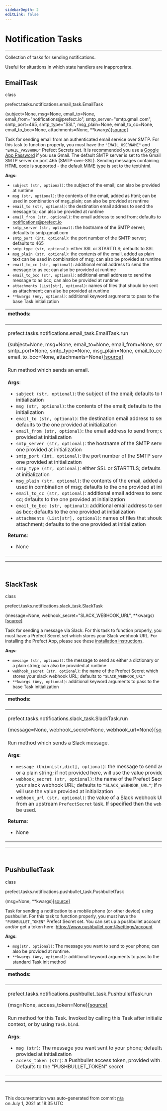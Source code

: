 ```yaml
---
sidebarDepth: 2
editLink: false
---
```

# Notification Tasks
---
Collection of tasks for sending notifications.

Useful for situations in which state handlers are inappropriate.
 ## EmailTask
 <div class='class-sig' id='prefect-tasks-notifications-email-task-emailtask'><p class="prefect-sig">class </p><p class="prefect-class">prefect.tasks.notifications.email_task.EmailTask</p>(subject=None, msg=None, email_to=None, email_from=&quot;notifications@prefect.io&quot;, smtp_server=&quot;smtp.gmail.com&quot;, smtp_port=465, smtp_type=&quot;SSL&quot;, msg_plain=None, email_to_cc=None, email_to_bcc=None, attachments=None, **kwargs)<span class="source"><a href="https://github.com/PrefectHQ/prefect/blob/master/src/prefect/tasks/notifications/email_task.py#L15">[source]</a></span></div>

Task for sending email from an authenticated email service over SMTP. For this task to function properly, you must have the `"EMAIL_USERNAME"` and `"EMAIL_PASSWORD"` Prefect Secrets set.  It is recommended you use a [Google App Password](https://support.google.com/accounts/answer/185833) if you use Gmail.  The default SMTP server is set to the Gmail SMTP server on port 465 (SMTP-over-SSL). Sending messages containing HTML code is supported - the default MIME type is set to the text/html.

**Args**:     <ul class="args"><li class="args">`subject (str, optional)`: the subject of the email; can also be provided at runtime     </li><li class="args">`msg (str, optional)`: the contents of the email, added as html; can be used in         combination of msg_plain; can also be provided at runtime     </li><li class="args">`email_to (str, optional)`: the destination email address to send the message to; can also         be provided at runtime     </li><li class="args">`email_from (str, optional)`: the email address to send from; defaults to         notifications@prefect.io     </li><li class="args">`smtp_server (str, optional)`: the hostname of the SMTP server; defaults to smtp.gmail.com     </li><li class="args">`smtp_port (int, optional)`: the port number of the SMTP server; defaults to 465     </li><li class="args">`smtp_type (str, optional)`: either SSL or STARTTLS; defaults to SSL     </li><li class="args">`msg_plain (str, optional)`: the contents of the email, added as plain text can be used in         combination of msg; can also be provided at runtime     </li><li class="args">`email_to_cc (str, optional)`: additional email address to send the message to as cc;         can also be provided at runtime     </li><li class="args">`email_to_bcc (str, optional)`: additional email address to send the message to as bcc;         can also be provided at runtime     </li><li class="args">`attachments (List[str], optional)`: names of files that should be sent as attachment; can         also be provided at runtime     </li><li class="args">`**kwargs (Any, optional)`: additional keyword arguments to pass to the base Task         initialization</li></ul>

|methods: &nbsp;&nbsp;&nbsp;&nbsp;&nbsp;&nbsp;&nbsp;&nbsp;&nbsp;&nbsp;&nbsp;&nbsp;&nbsp;&nbsp;&nbsp;&nbsp;&nbsp;&nbsp;&nbsp;&nbsp;&nbsp;&nbsp;&nbsp;&nbsp;&nbsp;&nbsp;&nbsp;&nbsp;&nbsp;&nbsp;&nbsp;&nbsp;&nbsp;&nbsp;&nbsp;&nbsp;&nbsp;&nbsp;&nbsp;&nbsp;&nbsp;&nbsp;&nbsp;&nbsp;&nbsp;&nbsp;&nbsp;&nbsp;&nbsp;&nbsp;&nbsp;&nbsp;&nbsp;&nbsp;&nbsp;&nbsp;&nbsp;&nbsp;&nbsp;&nbsp;&nbsp;&nbsp;&nbsp;&nbsp;&nbsp;&nbsp;&nbsp;&nbsp;&nbsp;&nbsp;&nbsp;&nbsp;&nbsp;&nbsp;&nbsp;&nbsp;&nbsp;&nbsp;&nbsp;&nbsp;&nbsp;&nbsp;&nbsp;&nbsp;&nbsp;&nbsp;&nbsp;&nbsp;&nbsp;&nbsp;&nbsp;&nbsp;&nbsp;&nbsp;&nbsp;&nbsp;&nbsp;&nbsp;&nbsp;&nbsp;&nbsp;&nbsp;&nbsp;&nbsp;&nbsp;&nbsp;&nbsp;&nbsp;&nbsp;&nbsp;&nbsp;&nbsp;&nbsp;&nbsp;&nbsp;&nbsp;&nbsp;&nbsp;&nbsp;&nbsp;&nbsp;&nbsp;&nbsp;&nbsp;&nbsp;&nbsp;&nbsp;&nbsp;&nbsp;&nbsp;&nbsp;&nbsp;&nbsp;&nbsp;&nbsp;&nbsp;&nbsp;&nbsp;&nbsp;&nbsp;&nbsp;&nbsp;&nbsp;&nbsp;&nbsp;&nbsp;&nbsp;&nbsp;&nbsp;&nbsp;|
|:----|
 | <div class='method-sig' id='prefect-tasks-notifications-email-task-emailtask-run'><p class="prefect-class">prefect.tasks.notifications.email_task.EmailTask.run</p>(subject=None, msg=None, email_to=None, email_from=None, smtp_server=None, smtp_port=None, smtp_type=None, msg_plain=None, email_to_cc=None, email_to_bcc=None, attachments=None)<span class="source"><a href="https://github.com/PrefectHQ/prefect/blob/master/src/prefect/tasks/notifications/email_task.py#L75">[source]</a></span></div>
<p class="methods">Run method which sends an email.<br><br>**Args**:     <ul class="args"><li class="args">`subject (str, optional)`: the subject of the email; defaults to the one provided         at initialization     </li><li class="args">`msg (str, optional)`: the contents of the email; defaults to the one provided         at initialization     </li><li class="args">`email_to (str, optional)`: the destination email address to send the message to;         defaults to the one provided at initialization     </li><li class="args">`email_from (str, optional)`: the email address to send from; defaults to the one         provided at initialization     </li><li class="args">`smtp_server (str, optional)`: the hostname of the SMTP server; defaults to the one         provided at initialization     </li><li class="args">`smtp_port (int, optional)`: the port number of the SMTP server; defaults to the one         provided at initialization     </li><li class="args">`smtp_type (str, optional)`: either SSL or STARTTLS; defaults to the one provided         at initialization     </li><li class="args">`msg_plain (str, optional)`: the contents of the email, added as plain text can be used in         combination of msg; defaults to the one provided at initialization     </li><li class="args">`email_to_cc (str, optional)`: additional email address to send the message to as cc;         defaults to the one provided at initialization     </li><li class="args">`email_to_bcc (str, optional)`: additional email address to send the message to as bcc;         defaults to the one provided at initialization     </li><li class="args">`attachments (List[str], optional)`: names of files that should be sent as attachment;         defaults to the one provided at initialization</li></ul> **Returns**:     <ul class="args"><li class="args">None</li></ul></p>|

---
<br>

 ## SlackTask
 <div class='class-sig' id='prefect-tasks-notifications-slack-task-slacktask'><p class="prefect-sig">class </p><p class="prefect-class">prefect.tasks.notifications.slack_task.SlackTask</p>(message=None, webhook_secret=&quot;SLACK_WEBHOOK_URL&quot;, **kwargs)<span class="source"><a href="https://github.com/PrefectHQ/prefect/blob/master/src/prefect/tasks/notifications/slack_task.py#L8">[source]</a></span></div>

Task for sending a message via Slack.  For this task to function properly, you must have a Prefect Secret set which stores your Slack webhook URL.  For installing the Prefect App, please see these [installation instructions](https://docs.prefect.io/core/advanced_tutorials/slack-notifications.html#installation-instructions).

**Args**:     <ul class="args"><li class="args">`message (str, optional)`: the message to send as either a dictionary or a plain         string; can also be provided at runtime     </li><li class="args">`webhook_secret (str, optional)`: the name of the Prefect Secret which stores your         slack webhook URL; defaults to `"SLACK_WEBHOOK_URL"`     </li><li class="args">`**kwargs (Any, optional)`: additional keyword arguments to pass to the base Task         initialization</li></ul>

|methods: &nbsp;&nbsp;&nbsp;&nbsp;&nbsp;&nbsp;&nbsp;&nbsp;&nbsp;&nbsp;&nbsp;&nbsp;&nbsp;&nbsp;&nbsp;&nbsp;&nbsp;&nbsp;&nbsp;&nbsp;&nbsp;&nbsp;&nbsp;&nbsp;&nbsp;&nbsp;&nbsp;&nbsp;&nbsp;&nbsp;&nbsp;&nbsp;&nbsp;&nbsp;&nbsp;&nbsp;&nbsp;&nbsp;&nbsp;&nbsp;&nbsp;&nbsp;&nbsp;&nbsp;&nbsp;&nbsp;&nbsp;&nbsp;&nbsp;&nbsp;&nbsp;&nbsp;&nbsp;&nbsp;&nbsp;&nbsp;&nbsp;&nbsp;&nbsp;&nbsp;&nbsp;&nbsp;&nbsp;&nbsp;&nbsp;&nbsp;&nbsp;&nbsp;&nbsp;&nbsp;&nbsp;&nbsp;&nbsp;&nbsp;&nbsp;&nbsp;&nbsp;&nbsp;&nbsp;&nbsp;&nbsp;&nbsp;&nbsp;&nbsp;&nbsp;&nbsp;&nbsp;&nbsp;&nbsp;&nbsp;&nbsp;&nbsp;&nbsp;&nbsp;&nbsp;&nbsp;&nbsp;&nbsp;&nbsp;&nbsp;&nbsp;&nbsp;&nbsp;&nbsp;&nbsp;&nbsp;&nbsp;&nbsp;&nbsp;&nbsp;&nbsp;&nbsp;&nbsp;&nbsp;&nbsp;&nbsp;&nbsp;&nbsp;&nbsp;&nbsp;&nbsp;&nbsp;&nbsp;&nbsp;&nbsp;&nbsp;&nbsp;&nbsp;&nbsp;&nbsp;&nbsp;&nbsp;&nbsp;&nbsp;&nbsp;&nbsp;&nbsp;&nbsp;&nbsp;&nbsp;&nbsp;&nbsp;&nbsp;&nbsp;&nbsp;&nbsp;&nbsp;&nbsp;&nbsp;&nbsp;|
|:----|
 | <div class='method-sig' id='prefect-tasks-notifications-slack-task-slacktask-run'><p class="prefect-class">prefect.tasks.notifications.slack_task.SlackTask.run</p>(message=None, webhook_secret=None, webhook_url=None)<span class="source"><a href="https://github.com/PrefectHQ/prefect/blob/master/src/prefect/tasks/notifications/slack_task.py#L34">[source]</a></span></div>
<p class="methods">Run method which sends a Slack message.<br><br>**Args**:     <ul class="args"><li class="args">`message (Union[str,dict], optional)`: the message to send as either a dictionary         or a plain string; if not provided here, will use the value provided at         initialization     </li><li class="args">`webhook_secret (str, optional)`: the name of the Prefect Secret which stores your         slack webhook URL; defaults to `"SLACK_WEBHOOK_URL"`; if not provided here,         will use the value provided at initialization     </li><li class="args">`webhook_url (str, optional)`: the value of a Slack webhook URL that is returned from an         upstream `PrefectSecret` task. If specified then the `webhook_secret` will not be used.</li></ul> **Returns**:     <ul class="args"><li class="args">None</li></ul></p>|

---
<br>

 ## PushbulletTask
 <div class='class-sig' id='prefect-tasks-notifications-pushbullet-task-pushbullettask'><p class="prefect-sig">class </p><p class="prefect-class">prefect.tasks.notifications.pushbullet_task.PushbulletTask</p>(msg=None, **kwargs)<span class="source"><a href="https://github.com/PrefectHQ/prefect/blob/master/src/prefect/tasks/notifications/pushbullet_task.py#L7">[source]</a></span></div>

Task for sending a notification to a mobile phone (or other device) using pushbullet. For this task to function properly, you must have the `"PUSHBULLET_TOKEN"` Prefect Secret set. You can set up a pushbullet account and/or get a token here: https://www.pushbullet.com/#settings/account

**Args**:     <ul class="args"><li class="args">`msg(str, optional)`:  The message you want to send to your phone; can also be provided         at runtime.     </li><li class="args">`**kwargs (Any, optional)`: additional keyword arguments to pass to the standard Task         init method</li></ul>

|methods: &nbsp;&nbsp;&nbsp;&nbsp;&nbsp;&nbsp;&nbsp;&nbsp;&nbsp;&nbsp;&nbsp;&nbsp;&nbsp;&nbsp;&nbsp;&nbsp;&nbsp;&nbsp;&nbsp;&nbsp;&nbsp;&nbsp;&nbsp;&nbsp;&nbsp;&nbsp;&nbsp;&nbsp;&nbsp;&nbsp;&nbsp;&nbsp;&nbsp;&nbsp;&nbsp;&nbsp;&nbsp;&nbsp;&nbsp;&nbsp;&nbsp;&nbsp;&nbsp;&nbsp;&nbsp;&nbsp;&nbsp;&nbsp;&nbsp;&nbsp;&nbsp;&nbsp;&nbsp;&nbsp;&nbsp;&nbsp;&nbsp;&nbsp;&nbsp;&nbsp;&nbsp;&nbsp;&nbsp;&nbsp;&nbsp;&nbsp;&nbsp;&nbsp;&nbsp;&nbsp;&nbsp;&nbsp;&nbsp;&nbsp;&nbsp;&nbsp;&nbsp;&nbsp;&nbsp;&nbsp;&nbsp;&nbsp;&nbsp;&nbsp;&nbsp;&nbsp;&nbsp;&nbsp;&nbsp;&nbsp;&nbsp;&nbsp;&nbsp;&nbsp;&nbsp;&nbsp;&nbsp;&nbsp;&nbsp;&nbsp;&nbsp;&nbsp;&nbsp;&nbsp;&nbsp;&nbsp;&nbsp;&nbsp;&nbsp;&nbsp;&nbsp;&nbsp;&nbsp;&nbsp;&nbsp;&nbsp;&nbsp;&nbsp;&nbsp;&nbsp;&nbsp;&nbsp;&nbsp;&nbsp;&nbsp;&nbsp;&nbsp;&nbsp;&nbsp;&nbsp;&nbsp;&nbsp;&nbsp;&nbsp;&nbsp;&nbsp;&nbsp;&nbsp;&nbsp;&nbsp;&nbsp;&nbsp;&nbsp;&nbsp;&nbsp;&nbsp;&nbsp;&nbsp;&nbsp;&nbsp;|
|:----|
 | <div class='method-sig' id='prefect-tasks-notifications-pushbullet-task-pushbullettask-run'><p class="prefect-class">prefect.tasks.notifications.pushbullet_task.PushbulletTask.run</p>(msg=None, access_token=None)<span class="source"><a href="https://github.com/PrefectHQ/prefect/blob/master/src/prefect/tasks/notifications/pushbullet_task.py#L25">[source]</a></span></div>
<p class="methods">Run method for this Task. Invoked by calling this Task after initialization within a Flow context, or by using `Task.bind`.<br><br>**Args**:     <ul class="args"><li class="args">`msg (str)`: The message you want sent to your phone; defaults to the one provided         at initialization     </li><li class="args">`access_token (str)`: a Pushbullet access token, provided with a Prefect secret.         Defaults to the "PUSHBULLET_TOKEN" secret</li></ul></p>|

---
<br>


<p class="auto-gen">This documentation was auto-generated from commit <a href='https://github.com/PrefectHQ/prefect/commit/n/a'>n/a</a> </br>on July 1, 2021 at 18:35 UTC</p>